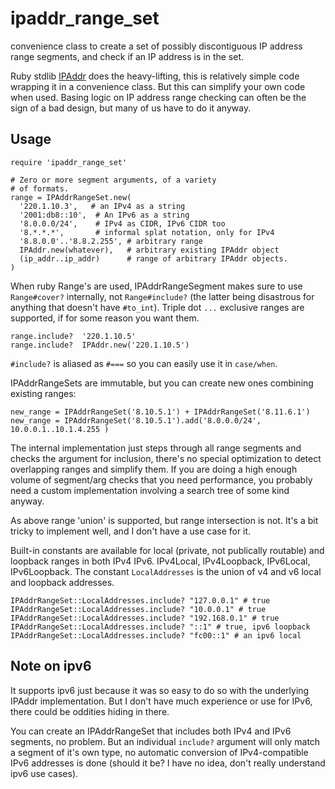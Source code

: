 ipaddr_range_set
================

convenience class to create a set of possibly discontiguous IP address range
segments, and check if an IP address is in the set. 

Ruby stdlib [IPAddr](http://www.ruby-doc.org/stdlib-1.9.3/libdoc/ipaddr/rdoc/IPAddr.html) 
does the heavy-lifting, this is relatively simple code wrapping it
in a convenience class. But this can simplify your own code when used. 
Basing logic on IP address range checking can often be the sign of a bad design, 
but many of us have to do it anyway.  

## Usage

    require 'ipaddr_range_set'
    
    # Zero or more segment arguments, of a variety
    # of formats. 
    range = IPAddrRangeSet.new(
      '220.1.10.3',   # an IPv4 as a string
      '2001:db8::10',  # An IPv6 as a string
      '8.0.0.0/24',    # IPv4 as CIDR, IPv6 CIDR too
      '8.*.*.*',       # informal splat notation, only for IPv4
      '8.8.0.0'..'8.8.2.255', # arbitrary range
      IPAddr.new(whatever),   # arbitrary existing IPAddr object
      (ip_addr..ip_addr)      # range of arbitrary IPAddr objects.       
    )
    
When ruby Range's are used, IPAddrRangeSegment makes sure to use `Range#cover?`
internally, not `Range#include?` (the latter being disastrous for anything that
doesn't have `#to_int`).  Triple dot `...` exclusive ranges are supported, if for
some reason you want them. 

    range.include?  '220.1.10.5'
    range.include?  IPAddr.new('220.1.10.5')
    
`#include?` is aliased as `#===` so you can easily use it in `case/when`.  
    
IPAddrRangeSets are immutable, but you can create new ones combining existing
ranges:

    new_range = IPAddrRangeSet('8.10.5.1') + IPAddrRangeSet('8.11.6.1')
    new_range = IPAddrRangeSet('8.10.5.1').add('8.0.0.0/24', 10.0.0.1..10.1.4.255 )
    
The internal implementation just steps through all range segments and checks
the argument for inclusion, there's no special optimization to detect overlapping
ranges and simplify them.  If you are doing a high enough volume of segment/arg
checks that you need performance, you probably need a custom implementation
involving a search tree of some kind anyway. 

As above range 'union' is supported, but range intersection is not. It's 
a bit tricky to implement well, and I don't have a use case for it. 

Built-in constants are available for local (private, not publically routable)
and loopback ranges in both IPv4 IPv6.   IPv4Local, IPv4Loopback, IPv6Local, 
IPv6Loopback.  The constant `LocalAddresses` is the union of v4 and v6 local 
and loopback addresses. 

    IPAddrRangeSet::LocalAddresses.include? "127.0.0.1" # true
    IPAddrRangeSet::LocalAddresses.include? "10.0.0.1" # true
    IPAddrRangeSet::LocalAddresses.include? "192.168.0.1" # true
    IPAddrRangeSet::LocalAddresses.include? "::1" # true, ipv6 loopback
    IPAddrRangeSet::LocalAddresses.include? "fc00::1" # an ipv6 local
    
## Note on ipv6

It supports ipv6 just because it was so easy to do so with the underlying
IPAddr implementation.  But I don't have much experience or use for IPv6, there
could be oddities hiding in there. 

You can create an IPAddrRangeSet that includes both IPv4 and IPv6 segments, no
problem. But an individual `include?` argument will only match a segment of
it's own type, no automatic conversion of IPv4-compatible IPv6 addresses
is done (should it be? I have no idea, don't really understand ipv6 use cases). 